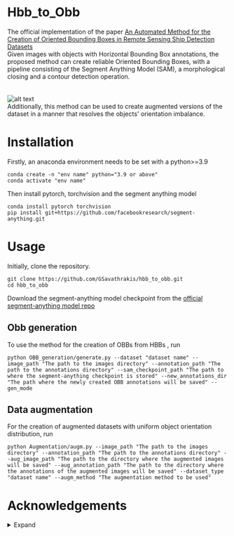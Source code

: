 # Hbb_to_Obb
The official implementation of the paper [An Automated Method for the Creation of Oriented Bounding Boxes in Remote Sensing Ship Detection Datasets](https://openaccess.thecvf.com/content/WACV2024W/MaCVi/html/Savathrakis_An_Automated_Method_for_the_Creation_of_Oriented_Bounding_Boxes_WACVW_2024_paper.html)\
Given images with objects with Horizontal Bounding Box annotations, the proposed method can create reliable Oriented Bounding Boxes, with a pipeline consisting of the Segment Anything Model (SAM), a morphological closing and a contour detection operation.\
\
\
![alt text](https://github.com/GSavathrakis/hbb_to_obb/blob/main/Figures/model_arch.png?raw=true)
\
Additionally, this method can be used to create augmented versions of the dataset in a manner that resolves the objects' orientation imbalance.
# Installation
Firstly, an anaconda environment needs to be set with a python>=3.9
```
conda create -n "env name" python="3.9 or above"
conda activate "env name"
```
Then install pytorch, torchvision and the segment anything model
```
conda install pytorch torchvision
pip install git+https://github.com/facebookresearch/segment-anything.git
```
# Usage
Initially, clone the repository.
```
git clone https://github.com/GSavathrakis/hbb_to_obb.git
cd hbb_to_obb
```
Download the segment-anything model checkpoint from the [official segment-anything model repo](https://github.com/facebookresearch/segment-anything)

## Obb generation
To use the method for the creation of OBBs from HBBs , run
```
python OBB_generation/generate.py --dataset "dataset name" --image_path "The path to the images directory" --annotation_path "The path to the annotations directory" --sam_checkpoint_path "The path to where the segment-anything checkpoint is stored" --new_annotations_dir "The path where the newly created OBB annotations will be saved" --gen_mode
```
## Data augmentation
For the creation of augmented datasets with uniform object orientation distribution, run
```
python Augmentation/augm.py --image_path "The path to the images directory" --annotation_path "The path to the annotations directory" --aug_image_path "The path to the directory where the augmented images will be saved" --aug_annotation_path "The path to the directory where the annotations of the augmented images will be saved" --dataset_type "dataset name" --augm_method "The augmentation method to be used"
```
# Acknowledgements

<details><summary> Expand </summary>
  [https://github.com/facebookresearch/segment-anything](https://github.com/facebookresearch/segment-anything)
  [https://github.com/open-mmlab/mmrotate](https://github.com/open-mmlab/mmrotate)
</details>
